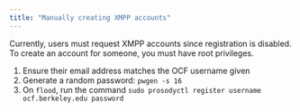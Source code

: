 ```yaml
---
title: "Manually creating XMPP accounts"
---
```


Currently, users must request XMPP accounts since registration is disabled. To
create an account for someone, you must have root privileges.

1. Ensure their email address matches the OCF username given
2. Generate a random password: `pwgen -s 16`
3. On `flood`, run the command
`sudo prosodyctl register username ocf.berkeley.edu password`
